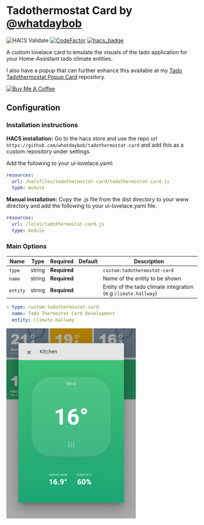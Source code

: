 # Tadothermostat Card by [@whatdaybob](https://www.github.com/whatdaybob)

![HACS Validate](https://github.com/whatdaybob/tadothermostat-card/workflows/HACS%20Validate/badge.svg)
[![CodeFactor](https://www.codefactor.io/repository/github/whatdaybob/tadothermostat-card/badge/master)](https://www.codefactor.io/repository/github/whatdaybob/tadothermostat-card/overview/master)
[![hacs_badge](https://img.shields.io/badge/HACS-Custom-orange.svg)](https://github.com/custom-components/hacs)

A custom lovelace card to emulate the visuals of the tado application for your Home-Assistant tado climate entities.

I also have a popup that can further enhance this available at my [Tado Tadothermostat Popup Card](https://github.com/whatdaybob/tadothermostat-popup-card/) repository.

<!-- markdownlint-disable MD033 -->

<a href="https://www.buymeacoffee.com/whatdaybob" target="_blank"><img src="https://cdn.buymeacoffee.com/buttons/lato-orange.png" alt="Buy Me A Coffee" style="height: 41px !important;width: 167px !important;" ></a>

<!-- markdownlint-enable MD033 -->

## Configuration

### Installation instructions

**HACS installation:**
Go to the hacs store and use the repo url `https://github.com/whatdaybob/tadothermostat-card` and add this as a custom repository under settings.

Add the following to your ui-lovelace.yaml:

```yaml
resources:
  url: /hacsfiles/tadothermostat-card/tadothermostat-card.js
  type: module
```

**Manual installation:**
Copy the .js file from the dist directory to your www directory and add the following to your ui-lovelace.yaml file:

```yaml
resources:
  url: /local/tadothermostat-card.js
  type: module
```

### Main Options

| Name     | Type   | Required     | Default | Description                                                    |
| -------- | ------ | ------------ | ------- | -------------------------------------------------------------- |
| `type`   | string | **Required** |         | `custom:tadothermostat-card`                                   |
| `name`   | string | **Required** |         | Name of the entity to be shown                                 |
| `entity` | string | **Required** |         | Entity of the tado climate integration (e.g `climate.hallway`) |

```yaml
- type: custom:tadothermostat-card
  name: Tado Thermostat Card Development
  entity: climate.hallway
```

<!-- markdownlint-disable MD033 -->

<a href="https://github.com/whatdaybob/tadothermostat-card/blob/master/media/screenshots/main.png" target="_blank"><img src="https://github.com/whatdaybob/tadothermostat-popup-card/blob/master/media/screenshots/main_page.png" alt="Screenshot of thermostats" style="max-width: 100% !important;height: 500px !important;" ></a>

<!-- markdownlint-enable MD033 -->
